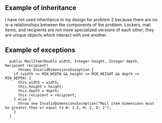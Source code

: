 ## Example of inheritance
I have not used inheritance in my design for problem 2 because there are no
is-a relationships between the components of the problem. Lockers, mail items, and
recipients are not more specialized versions of each other; they are
unique objects which interact with one another.


## Example of exceptions
```angular2html
  public MailItem(Double width, Integer height, Integer depth, Recipient recipient)
      throws InvalidDimensionsException {
    if (width >= MIN_WIDTH && height >= MIN_HEIGHT && depth >= MIN_DEPTH) {
      this.width = width;
      this.height = height;
      this.depth = depth;
      this.recipient = recipient;
    } else {
      throw new InvalidDimensionsException("Mail item dimensions must be greater than or equal to W: 1.5, H: 2, D: 1");
    }
  }
```